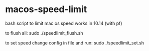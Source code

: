 # macos-speed-limit
bash script to limit mac os speed
works in 10.14 (with pf)

to flush all:
sudo ./speedlimit_flush.sh 

to set speed change config in file and run:
sudo ./speedlimit_set.sh
